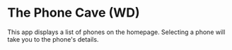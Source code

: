 # The Phone Cave (WD)

This app displays a list of phones on the homepage. Selecting a phone will take you to the phone's details.
